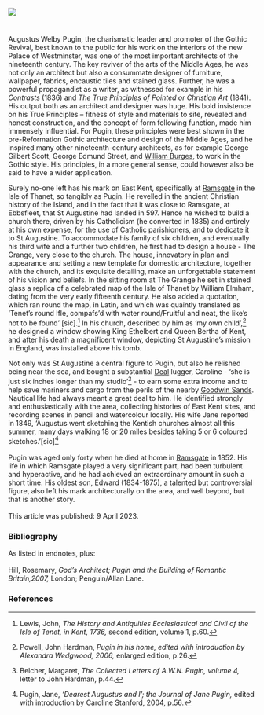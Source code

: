<a href="https://www.kent-maps.online"><img src="https://kent-map.github.io/mdpress/juncture/ve-button.png"></a>
<param ve-config title="Augustus Welby Pugin (1812 –1852)" author="Cat Blaker" layout="vtl" banner="https://stor.artstor.org/stor/695329b9-cc27-4fe0-8e52-ebb5f65fc00c" description="In this visual essay, Cat Blaker introduces the Ramsgate architecture and design of gothic revivalist, Augustus Pugin.">

<!-- Global Entities -->
<param ve-entity eid="Q5331558" aliases="Ebbsfleet">
<param ve-entity eid="Q736439" aliases="Ramsgate">
<param ve-entity eid="Q1011096" aliases="Deal">

<!-- Base map centred on Ramsgate -->
<!-- param ve-map center="Q736439" zoom="11" -->

<!-- Base map centred on Goodnestone -->
<param ve-map center="Q2195317" zoom="10.75">

<!-- Historical map layers -->
<param ve-map-layer active allmaps allmaps-id="bd3bb7d13a5d0a88" title="Moule 1850">

#

Augustus Welby Pugin, the charismatic leader and promoter of the Gothic Revival, best known to the public for his work on the interiors of the new Palace of Westminster, was one of the most important architects of the nineteenth century. The key reviver of the arts of the Middle Ages, he was not only an architect but also a consummate designer of furniture, wallpaper, fabrics, encaustic tiles and stained glass. Further, he was a powerful propagandist as a writer, as witnessed for example in his _Contrasts_ (1836) and _The True Principles of Pointed or Christian Art_ (1841). His output both as an architect and designer was huge. His bold insistence on his True Principles – fitness of style and materials to site, revealed and honest construction, and the concept of form following function, made him immensely influential. For Pugin, these principles were best shown in the pre-Reformation Gothic architecture and design of the Middle Ages, and he inspired many other nineteenth-century architects, as for example George Gilbert Scott, George Edmund Street, and [William Burges](/19c/19c-burges-biography), to work in the Gothic style. His principles, in a more general sense, could however also be said to have a wider application.
<param ve-image url="https://upload.wikimedia.org/wikipedia/commons/a/a2/Augustus_Pugin_-_Interior_of_a_Gothic_Church_-_B1977.14.20633_-_Yale_Center_for_British_Art.jpg" label="Interior of a Gothic Church" attribution="Augustus Pugin, Yale Center for British Art, CC0, via Wikimedia Commons">

Surely no-one left has his mark on East Kent, specifically at [Ramsgate](/19c/19c-ramsgate) in the Isle of Thanet, so tangibly as Pugin. He revelled in the ancient Christian history of the Island, and in the fact that it was close to Ramsgate, at Ebbsfleet, that St Augustine had landed in 597. Hence he wished to build a church there, driven by his Catholicism (he converted in 1835) and entirely at his own expense, for the use of Catholic parishioners, and to dedicate it to St Augustine. To accommodate his family of six children, and eventually his third wife and a further two children, he first had to design a house - The Grange, very close to the church. The house, innovatory in plan and appearance and setting a new template for domestic architecture, together with the church, and its exquisite detailing, make an unforgettable statement of his vision and beliefs. In the sitting room at The Grange he set in stained glass a replica of a celebrated map of the Isle of Thanet by William Elmham, dating from the very early fifteenth century. He also added a quotation, which ran round the map, in Latin, and which was quaintly translated as ‘Tenet’s round Ifle, compafs’d with water round/Fruitful and neat, the like’s not to be found’ [sic].[^ref1] In his church, described by him as ‘my own child’,[^ref2] he designed a window showing King Ethelbert and Queen Bertha of Kent, and after his death a magnificent window, depicting St Augustine’s mission in England, was installed above his tomb.
<param ve-image url="https://stor.artstor.org/stor/fe3e0abd-0d14-4bff-ac3d-a6a600a6c298" label="The Drawing Room, The Grange, Ramsgate" attribution="Cat Blaker">

Not only was St Augustine a central figure to Pugin, but also he relished being near the sea, and bought a substantial [Deal](/19c/19c-deal) lugger, Caroline - ‘she is just six inches longer than my studio’[^ref3] - to earn some extra income and to help save mariners and cargo from the perils of the nearby [Goodwin Sands](/dickens/david-copperfield-goodwin-sands). Nautical life had always meant a great deal to him. He identified strongly and enthusiastically with the area, collecting histories of East Kent sites, and recording scenes in pencil and watercolour locally. His wife Jane reported in 1849, ‘Augustus went sketching the Kentish churches almost all this summer, many days walking 18 or 20 miles besides taking 5 or 6 coloured sketches.’[sic][^ref4]
<br><br>
Pugin was aged only forty when he died at home in [Ramsgate](/19c/19c-ramsgate) in 1852. His life in which Ramsgate played a very significant part, had been turbulent and hyperactive, and he had achieved an extraordinary amount in such a short time. His oldest son, Edward (1834-1875), a talented but controversial figure, also left his mark architecturally on the area, and well beyond, but that is another story.
<br><br>
This article was published: 9 April 2023.
<param ve-image url="https://stor.artstor.org/stor/475435c7-c741-48cb-b1d9-9aa71a748568" label="The tomb of Augustus Welby Pugin" attribution="Michelle Crowther">

### Bibliography
As listed in endnotes, plus:   
<br>
Hill, Rosemary, _God’s Architect; Pugin and the Building of Romantic Britain,2007,_ London; Penguin/Allan Lane.

### References
[^ref1]: Lewis, John, _The History and Antiquities Ecclesiastical and Civil of the Isle of Tenet, in Kent, 1736,_ second edition, volume 1, p.60.
[^ref2]: Powell, John Hardman, _Pugin in his home, edited with introduction by Alexandra Wedgwood, 2006,_ enlarged edition, p.26.
[^ref3]: Belcher, Margaret, _The Collected Letters of A.W.N. Pugin, volume 4,_ letter to John Hardman, p.44.
[^ref4]: Pugin, Jane, _‘Dearest Augustus and I’; the Journal of Jane Pugin,_ edited with introduction by Caroline Stanford, 2004, p.56.

